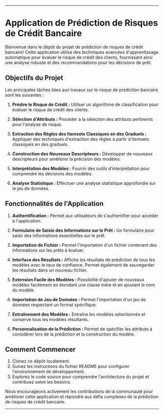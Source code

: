 
---

# Application de Prédiction de Risques de Crédit Bancaire

Bienvenue dans le dépôt du projet de prédiction de risques de crédit bancaire! Cette application utilise des techniques avancées d'apprentissage automatique pour évaluer le risque de crédit des clients, fournissant ainsi une analyse robuste et des recommandations pour les décisions de prêt.

## Objectifs du Projet

Les principales tâches liées aux travaux sur le risque de prédiction bancaire sont les suivantes :

1. **Prédire le Risque de Crédit :** Utiliser un algorithme de classification pour évaluer le risque de crédit des clients.

2. **Sélection d'Attributs :** Procéder à la sélection des attributs pertinents pour l'analyse de risque.

3. **Extraction des Règles des Itemsets Classiques en des Graduels :** Appliquer des techniques d'extraction des règles à partir d'itemsets classiques en des graduels.

4. **Construction des Nouveaux Descripteurs :** Développer de nouveaux descripteurs pour améliorer la précision des modèles.

5. **Interprétation des Modèles :** Fournir des outils d'interprétation pour comprendre les décisions des modèles.

6. **Analyse Statistique :** Effectuer une analyse statistique approfondie sur le jeu de données.

## Fonctionnalités de l'Application

1. **Authentification :** Permet aux utilisateurs de s'authentifier pour accéder à l'application.

2. **Formulaire de Saisie des Informations sur le Prêt :** Un formulaire pour saisir des informations essentielles sur le prêt.

3. **Importation de Fichier :** Permet l'importation d'un fichier contenant des informations sur les prêts à évaluer.

4. **Interface des Résultats :** Affiche les résultats de prédiction de tous les modèles avec le taux de confiance. Permet également de sauvegarder les résultats dans un nouveau fichier.

5. **Extension Facile des Modèles :** Possibilité d'ajouter de nouveaux modèles facilement en étendant une classe mère et en ajoutant le nom du modèle.

6. **Importation de Jeu de Données :** Permet l'importation d'un jeu de données respectant un format spécifique.

7. **Entraînement des Modèles :** Entraîne les modèles sélectionnés et conserve tous les modèles résultants.

8. **Personnalisation de la Prédiction :** Permet de spécifier les attributs à considérer lors de la prédiction et la construction du modèle.

## Comment Commencer

1. Clonez ce dépôt localement.
2. Suivez les instructions du fichier README pour configurer l'environnement de développement.
3. Explorez le code source pour comprendre l'architecture du projet et contribuez selon les besoins.

Nous encourageons activement les contributions de la communauté pour améliorer cette application et répondre aux défis complexes de la prédiction de risques de crédit bancaire.

---
